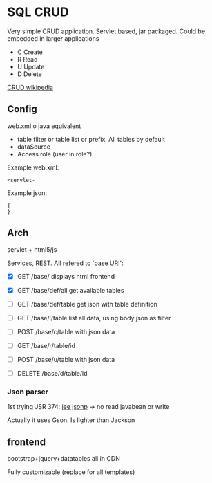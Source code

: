 # SQL CRUD

Very simple CRUD application. Servlet based, jar packaged. Could be embedded in larger applications

* C Create
* R Read
* U Update
* D Delete

[CRUD wikipedia](https://en.wikipedia.org/wiki/Create,_read,_update_and_delete)

## Config

web.xml o java equivalent

* table filter or table list or prefix. All tables by default
* dataSource
* Access role (user in role?)

Example web.xml:

    <servlet-

Example json:

    {
    }
    
## Arch

servlet + html5/js

Services, REST. All refered to 'base URI':

- [x] GET /base/ displays html frontend
- [x] GET /base/def/all get available tables
- [ ] GET /base/def/table get json with table definition


- [ ] GET /base/l/table list all data, using body json as filter
- [ ] POST /base/c/table with json data
- [ ] GET  /base/r/table/id
- [ ] POST /base/u/table with json data
- [ ] DELETE /base/d/table/id

### Json parser

1st trying JSR 374: [jee jsonp](https://javaee.github.io/jsonp/) -> no read javabean or write

Actually it uses Gson. Is lighter than Jackson

## frontend

bootstrap+jquery+datatables all in CDN

Fully customizable (replace for all templates)
